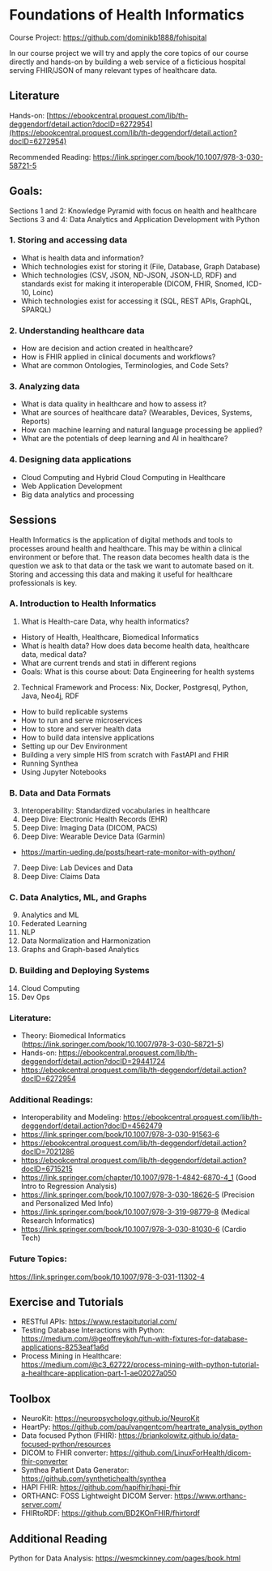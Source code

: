 # Foundations of Health Informatics

Course Project: https://github.com/dominikb1888/fohispital

In our course project we will try and apply the core topics of our course directly and hands-on by building a web service of a ficticious hospital serving FHIR/JSON of many relevant types of healthcare data.

## Literature

Hands-on: [https://ebookcentral.proquest.com/lib/th-deggendorf/detail.action?docID=6272954](https://ebookcentral.proquest.com/lib/th-deggendorf/detail.action?docID=6272954)

Recommended Reading: https://link.springer.com/book/10.1007/978-3-030-58721-5

## Goals:

Sections 1 and 2: Knowledge Pyramid with focus on health and healthcare
Sections 3 and 4: Data Analytics and Application Development with Python

### 1. Storing and accessing data

- What is health data and information?
- Which technologies exist for storing it (File, Database, Graph Database)
- Which technologies (CSV, JSON, ND-JSON, JSON-LD, RDF) and standards exist for making it interoperable (DICOM, FHIR, Snomed, ICD-10, Loinc)
- Which technologies exist for accessing it (SQL, REST APIs, GraphQL, SPARQL)


### 2. Understanding healthcare data

- How are decision and action created in healthcare?
- How is FHIR applied in clinical documents and workflows?
- What are common Ontologies, Terminologies, and Code Sets?


### 3. Analyzing data

- What is data quality in healthcare and how to assess it?
- What are sources of healthcare data? (Wearables, Devices, Systems, Reports)
- How can machine learning and natural language processing be applied?
- What are the potentials of deep learning and AI in healthcare?


### 4. Designing data applications

- Cloud Computing and Hybrid Cloud Computing in Healthcare
- Web Application Development
- Big data analytics and processing


## Sessions

Health Informatics is the application of digital methods and tools to processes around health and healthcare. This may be within a clinical environment or before that. The reason data  becomes health data is the question we ask to that data or the task we want to automate based on it. Storing and accessing this data and making it useful for healthcare professionals is key.


### A. Introduction to Health Informatics

1. What is Health-care Data, why health informatics?
- History of Health, Healthcare, Biomedical Informatics
- What is health data? How does data become health data, healthcare data, medical data?
- What are current trends and stati in different regions
- Goals: What is this course about: Data Engineering for health systems

2. Technical Framework and Process: Nix, Docker, Postgresql, Python, Java, Neo4j, RDF
- How to build replicable systems
- How to run and serve microservices
- How to store and server health data
- How to build data intensive applications
- Setting up our Dev Environment
- Building a very simple HIS from scratch with FastAPI and FHIR
- Running Synthea
- Using Jupyter Notebooks

### B. Data and Data Formats

3. Interoperability: Standardized vocabularies in healthcare
4. Deep Dive: Electronic Health Records (EHR)
5. Deep Dive: Imaging Data (DICOM, PACS)
6. Deep Dive: Wearable Device Data (Garmin)
  - https://martin-ueding.de/posts/heart-rate-monitor-with-python/
7. Deep Dive: Lab Devices and Data
8. Deep Dive: Claims Data

### C. Data Analytics, ML, and Graphs

9. Analytics and ML
10. Federated Learning
11. NLP
12. Data Normalization and Harmonization
13. Graphs and Graph-based Analytics


### D. Building and Deploying Systems

14. Cloud Computing
15. Dev Ops



### Literature:

- Theory: Biomedical Informatics (https://link.springer.com/book/10.1007/978-3-030-58721-5)
- Hands-on: https://ebookcentral.proquest.com/lib/th-deggendorf/detail.action?docID=29441724
- https://ebookcentral.proquest.com/lib/th-deggendorf/detail.action?docID=6272954


### Additional Readings:

- Interoperability and Modeling: https://ebookcentral.proquest.com/lib/th-deggendorf/detail.action?docID=4562479
- https://link.springer.com/book/10.1007/978-3-030-91563-6
- https://ebookcentral.proquest.com/lib/th-deggendorf/detail.action?docID=7021286
- https://ebookcentral.proquest.com/lib/th-deggendorf/detail.action?docID=6715215
- https://link.springer.com/chapter/10.1007/978-1-4842-6870-4_1 (Good Intro to Regression Analysis)
- https://link.springer.com/book/10.1007/978-3-030-18626-5 (Precision and Personalized Med Info)
- https://link.springer.com/book/10.1007/978-3-319-98779-8 (Medical Research Informatics)
- https://link.springer.com/book/10.1007/978-3-030-81030-6 (Cardio Tech)


### Future Topics:

https://link.springer.com/book/10.1007/978-3-031-11302-4



## Exercise and Tutorials
- RESTful APIs: https://www.restapitutorial.com/
- Testing Database Interactions with Python: https://medium.com/@geoffreykoh/fun-with-fixtures-for-database-applications-8253eaf1a6d
- Process Mining in Healthcare: https://medium.com/@c3_62722/process-mining-with-python-tutorial-a-healthcare-application-part-1-ae02027a050

## Toolbox

- NeuroKit:  https://neuropsychology.github.io/NeuroKit
- HeartPy: https://github.com/paulvangentcom/heartrate_analysis_python
- Data focused Python (FHIR): https://briankolowitz.github.io/data-focused-python/resources
- DICOM to FHIR converter: https://github.com/LinuxForHealth/dicom-fhir-converter
- Synthea Patient Data Generator: https://github.com/synthetichealth/synthea
- HAPI FHIR: https://github.com/hapifhir/hapi-fhir
- ORTHANC: FOSS Lightweight DICOM Server: https://www.orthanc-server.com/
- FHIRtoRDF: https://github.com/BD2KOnFHIR/fhirtordf

## Additional Reading

Python for Data Analysis: https://wesmckinney.com/pages/book.html
